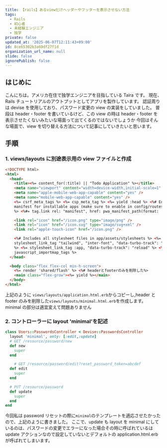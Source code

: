 ```yaml
---
title: 【rails】あるviewだけヘッダーやフッターを表示させない方法
tags:
  - Rails
  - 初心者
  - 未経験エンジニア
  - 独学
private: false
updated_at: '2025-06-07T12:11:43+09:00'
id: 8ce65302b3a69df27f1d
organization_url_name: null
slide: false
ignorePublish: false
---
```


## はじめに

こんにちは。アメリカ在住で独学エンジニアを目指している Taira です。
現在、Rails チュートリアルのアウトプットとしてアプリを製作しています。
認証周りは devise を使用しており、パスワード変更の view の実装をしていました。
普段は header・footer を書いているけど、この view の時は header・footer を表示させたくないみたいな場面って出てくるのではないでしょうか
今回はそんな場面で、view を切り替える方法について記事にしていきたいと思います。

## 手順

### 1. views/layouts に別途表示用の view ファイルと作成

```html
<!DOCTYPE html>
<html>
  <head>
    <title><%= content_for(:title) || "Todo Application" %></title>
    <meta name="viewport" content="width=device-width,initial-scale=1" />
    <meta name="apple-mobile-web-app-capable" content="yes" />
    <meta name="mobile-web-app-capable" content="yes" />
    <%= csrf_meta_tags %> <%= csp_meta_tag %> <%= yield :head %> <%# Enable PWA
    manifest for installable apps (make sure to enable in config/routes.rb too!)
    %> <%#= tag.link rel: "manifest", href: pwa_manifest_path(format: :json) %>

    <link rel="icon" href="/icon.png" type="image/png" />
    <link rel="icon" href="/icon.svg" type="image/svg+xml" />
    <link rel="apple-touch-icon" href="/icon.png" />

    <%# Includes all stylesheet files in app/assets/stylesheets %> <%=
    stylesheet_link_tag "tailwind", "inter-font", "data-turbo-track": "reload"
    %> <%= stylesheet_link_tag :app, "data-turbo-track": "reload" %> <%=
    javascript_importmap_tags %>
  </head>

  <body class="flex flex-col min-h-screen">
    <%= render 'shared/flash' %> <%# headerとfooterのみを削除した%>
    <main class="flex-grow"><%= yield %></main>
  </body>
</html>
```

上記のように `views/layouts/application.html.erb`からコピーし,header と footer のみを削除した`views/layouts/minimal.html.erb`を作成します。
minimal の部分は適宜変えて問題ありません

### 2. コントローラーに layout 'minimal'を記述

```ruby
class Users::PasswordsController < Devise::PasswordsController
  layout 'minimal', only: [:edit,:update]
  # GET /resource/password/new
  def new
    super
  end

    # GET /resource/password/edit?reset_password_token=abcdef
  def edit
    super
  end

  # PUT /resource/password
  def update
    super
  end
end
```

今回私は password リセットの際に`minimal`のテンプレートを適応させたかったので、上記のように書きました。
ここで、update も layout を minimal にしているのは、パスワードの変更でエラーになった場合その時に呼ばれているは update アクションなので設定していないとデフォルトの application.html.erb が呼ばれてしまいます。

